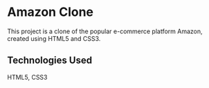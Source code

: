 # Amazon Clone
This project is a clone of the popular e-commerce platform Amazon, created using HTML5 and CSS3.
## Technologies Used
HTML5,
CSS3

